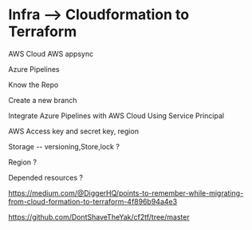 # Infra --> Cloudformation to Terraform 

AWS Cloud  AWS appsync

Azure Pipelines

Know the Repo

Create a new branch

Integrate Azure Pipelines with AWS Cloud Using Service Principal

AWS Access key and secret key, region
 


Storage -- versioning,Store,lock ?

Region ?

Depended resources ?

https://medium.com/@DiggerHQ/points-to-remember-while-migrating-from-cloud-formation-to-terraform-4f896b94a4e3

https://github.com/DontShaveTheYak/cf2tf/tree/master
